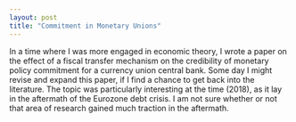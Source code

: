```yaml
---
layout: post
title: "Commitment in Monetary Unions"
---
```


In a time where I was more engaged in economic theory, I wrote a paper on the effect of a fiscal transfer mechanism on the credibility of monetary policy commitment for a currency union central bank. Some day I might revise and expand this paper, if I find a chance to get back into the literature. The topic was particularly interesting at the time (2018), as it lay in the aftermath of the Eurozone debt crisis. I am not sure whether or not that area of research gained much traction in the aftermath.

<a href="..docs/assets/documents/MSc Dissertation - Commitment in Monetary Unions.pdf" class="image fit"><img src="images/marr_pic.jpg" alt=""></a>